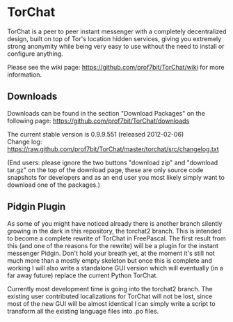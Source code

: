 TorChat
=======

TorChat is a peer to peer instant messenger with a completely decentralized design, 
built on top of Tor's location hidden services, giving you extremely strong anonymity 
while being very easy to use without the need to install or configure anything.

Please see the wiki page: https://github.com/prof7bit/TorChat/wiki for more information.

Downloads
---------
Downloads can be found in the section "Download Packages" on the following page: 
https://github.com/prof7bit/TorChat/downloads

The current stable version is 0.9.9.551 (released 2012-02-06)  
Change log: https://raw.github.com/prof7bit/TorChat/master/torchat/src/changelog.txt

(End users: please ignore the two buttons "download zip" and "download tar.gz" on
the top of the download page, these are only source code snapshots for developers 
and as an end user you most likely simply want to download one of the packages.)

Pidgin Plugin
-------------
As some of you might have noticed already there is another branch silently growing 
in the dark in this repository, the torchat2 branch. This is intended to become a 
complete rewrite of TorChat in FreePascal. The first result from this (and one of 
the reasons for the rewrite) will be a plugin for the instant messenger Pidgin.
Don't hold your breath yet, at the moment it's still not much more than a mostly 
empty skeleton but once this is complete and working I will also write a standalone 
GUI version which will eventually (in a far away future) replace the current Python 
TorChat.

Currently most development time is going into the torchat2 branch. The existing user 
contributed localizations for TorChat will not be lost, since most of the new GUI 
will be almost identical I can simply write a script to transform all the existing 
language files into .po files.


